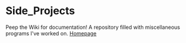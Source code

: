 # Side_Projects
Peep the Wiki for documentation! A repository filled with miscellaneous programs I've worked on.
[Homepage](https://github.com/pabangan/Side_Projects/wiki)

